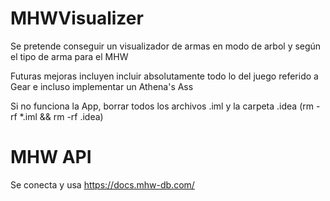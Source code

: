 # MHWVisualizer

Se pretende conseguir un visualizador de armas en modo de arbol y según el tipo de arma para el MHW

Futuras mejoras incluyen incluir absolutamente todo lo del juego referido a Gear e incluso implementar un Athena's Ass

Si no funciona la App, borrar todos los archivos .iml y la carpeta .idea (rm -rf *.iml && rm -rf .idea)

# MHW API

Se conecta y usa https://docs.mhw-db.com/
